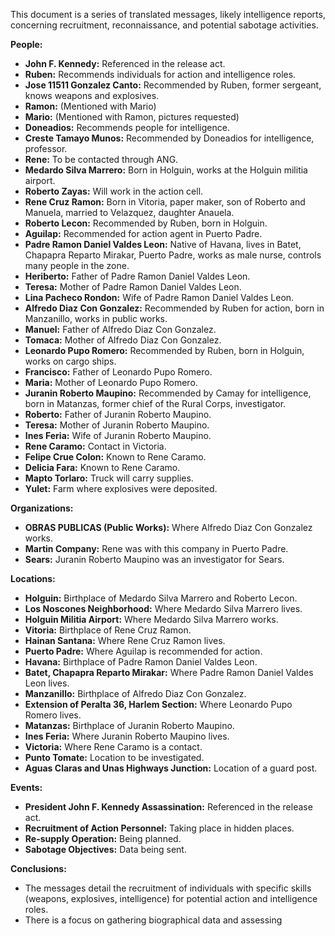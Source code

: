 This document is a series of translated messages, likely intelligence reports, concerning recruitment, reconnaissance, and potential sabotage activities.

**People:**

*   **John F. Kennedy:** Referenced in the release act.
*   **Ruben:** Recommends individuals for action and intelligence roles.
*   **Jose 11511 Gonzalez Canto:** Recommended by Ruben, former sergeant, knows weapons and explosives.
*   **Ramon:** (Mentioned with Mario)
*   **Mario:** (Mentioned with Ramon, pictures requested)
*   **Doneadios:** Recommends people for intelligence.
*   **Creste Tamayo Munos:** Recommended by Doneadios for intelligence, professor.
*   **Rene:** To be contacted through ANG.
*   **Medardo Silva Marrero:** Born in Holguin, works at the Holguin militia airport.
*   **Roberto Zayas:** Will work in the action cell.
*   **Rene Cruz Ramon:** Born in Vitoria, paper maker, son of Roberto and Manuela, married to Velazquez, daughter Anauela.
*   **Roberto Lecon:** Recommended by Ruben, born in Holguin.
*   **Aguilap:** Recommended for action agent in Puerto Padre.
*   **Padre Ramon Daniel Valdes Leon:** Native of Havana, lives in Batet, Chapapra Reparto Mirakar, Puerto Padre, works as male nurse, controls many people in the zone.
*   **Heriberto:** Father of Padre Ramon Daniel Valdes Leon.
*   **Teresa:** Mother of Padre Ramon Daniel Valdes Leon.
*   **Lina Pacheco Rondon:** Wife of Padre Ramon Daniel Valdes Leon.
*   **Alfredo Diaz Con Gonzalez:** Recommended by Ruben for action, born in Manzanillo, works in public works.
*   **Manuel:** Father of Alfredo Diaz Con Gonzalez.
*   **Tomaca:** Mother of Alfredo Diaz Con Gonzalez.
*   **Leonardo Pupo Romero:** Recommended by Ruben, born in Holguin, works on cargo ships.
*   **Francisco:** Father of Leonardo Pupo Romero.
*   **Maria:** Mother of Leonardo Pupo Romero.
*   **Juranin Roberto Maupino:** Recommended by Camay for intelligence, born in Matanzas, former chief of the Rural Corps, investigator.
*   **Roberto:** Father of Juranin Roberto Maupino.
*   **Teresa:** Mother of Juranin Roberto Maupino.
*   **Ines Feria:** Wife of Juranin Roberto Maupino.
*   **Rene Caramo:** Contact in Victoria.
*   **Felipe Crue Colon:** Known to Rene Caramo.
*   **Delicia Fara:** Known to Rene Caramo.
*   **Mapto Torlaro:** Truck will carry supplies.
*   **Yulet:** Farm where explosives were deposited.

**Organizations:**

*   **OBRAS PUBLICAS (Public Works):** Where Alfredo Diaz Con Gonzalez works.
*   **Martin Company:** Rene was with this company in Puerto Padre.
*   **Sears:** Juranin Roberto Maupino was an investigator for Sears.

**Locations:**

*   **Holguin:** Birthplace of Medardo Silva Marrero and Roberto Lecon.
*   **Los Noscones Neighborhood:** Where Medardo Silva Marrero lives.
*   **Holguin Militia Airport:** Where Medardo Silva Marrero works.
*   **Vitoria:** Birthplace of Rene Cruz Ramon.
*   **Hainan Santana:** Where Rene Cruz Ramon lives.
*   **Puerto Padre:** Where Aguilap is recommended for action.
*   **Havana:** Birthplace of Padre Ramon Daniel Valdes Leon.
*   **Batet, Chapapra Reparto Mirakar:** Where Padre Ramon Daniel Valdes Leon lives.
*   **Manzanillo:** Birthplace of Alfredo Diaz Con Gonzalez.
*   **Extension of Peralta 36, Harlem Section:** Where Leonardo Pupo Romero lives.
*   **Matanzas:** Birthplace of Juranin Roberto Maupino.
*   **Ines Feria:** Where Juranin Roberto Maupino lives.
*   **Victoria:** Where Rene Caramo is a contact.
*   **Punto Tomate:** Location to be investigated.
*   **Aguas Claras and Unas Highways Junction:** Location of a guard post.

**Events:**

*   **President John F. Kennedy Assassination:** Referenced in the release act.
*   **Recruitment of Action Personnel:** Taking place in hidden places.
*   **Re-supply Operation:** Being planned.
*   **Sabotage Objectives:** Data being sent.

**Conclusions:**

*   The messages detail the recruitment of individuals with specific skills (weapons, explosives, intelligence) for potential action and intelligence roles.
*   There is a focus on gathering biographical data and assessing